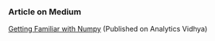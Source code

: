 ### Article on Medium

[Getting Familiar with Numpy](https://medium.com/analytics-vidhya/getting-familiar-with-numpy-854fc60ac497)
(Published on Analytics Vidhya)
